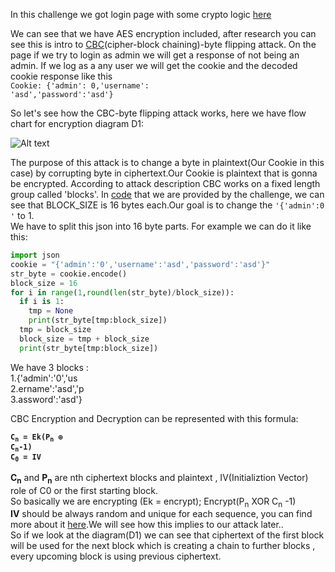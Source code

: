 In this challenge we got login page with some crypto logic <a href="https://github.com/DejanJS/picoCTF-Writeups/blob/master/13.Secure%20Logon/server_noflag.py">here</a>  

We can see that we have AES encryption included, after research you can see this is intro to <a href="https://en.wikipedia.org/wiki/Block_cipher_mode_of_operation">CBC</a>(cipher-block chaining)-byte flipping attack.
On the page if we try to login as admin we will get a response of not being an admin. If we log as a any user we will get the cookie and the decoded cookie response like this <br><code>Cookie: {'admin': 0,'username': 'asd','password':'asd'}</code>    

So let's see how the CBC-byte flipping attack works, here we have flow chart for encryption diagram D1:  


![Alt text](https://github.com/DejanJS/picoCTF-Writeups/blob/master/13.Secure%20Logon/encrypt.jpg)  

The purpose of this attack is to change a byte in plaintext(Our Cookie in this case) by corrupting byte in ciphertext.Our Cookie is plaintext that is gonna be encrypted. According to attack description CBC works on a fixed length group called 'blocks'. In <a href="https://github.com/DejanJS/picoCTF-Writeups/blob/master/13.Secure%20Logon/server_noflag.py">code</a> that we are provided by the challenge, we can see that BLOCK_SIZE is 16 bytes each.Our goal is to change the <code>'{'admin':0 '</code> to 1.  
We have to split this json into 16 byte parts.
For example we can do it like this:  

```python
import json
cookie = "{'admin':'0','username':'asd','password':'asd'}"
str_byte = cookie.encode()
block_size = 16
for i in range(1,round(len(str_byte)/block_size)):
  if i is 1:
    tmp = None
    print(str_byte[tmp:block_size])
  tmp = block_size
  block_size = tmp + block_size
  print(str_byte[tmp:block_size])  
```

We have 3 blocks :  
1.{'admin':'0','us  
2.ername':'asd','p<br>
3.assword':'asd'}<br>

CBC Encryption and Decryption can be represented with this formula:  

<code><b>C<sub>n</sub> = Ek(P<sub>n</sub> ⊕ C<sub>n</sub>-1)</b></code>  
<code><b>C<sub>0</sub> = IV </b></code>  

<b>C<sub>n</sub></b> and <b>P<sub>n</sub></b> are nth ciphertext blocks and plaintext , IV(Initializtion Vector) role of C0 or the first starting block.
<br>So basically we are encrypting (Ek = encrypt); Encrypt(P<sub>n</sub> XOR C<sub>n</sub> -1)<br>
<b>IV</b> should be always random and unique for each sequence, you can find more about it <a href="https://en.wikipedia.org/wiki/Initialization_vector">here</a>.We will see how this implies to our attack later..  
So if we look at the diagram(D1) we can see that ciphertext of the first block will be used for the next block which is creating a chain to further blocks , every upcoming block is using previous ciphertext.
